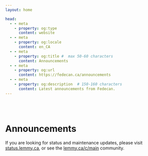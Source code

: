 ```yaml
---
layout: home

head:
  - - meta
    - property: og:type
      content: website
  - - meta
    - property: og:locale
      content: en_CA
  - - meta
    - property: og:title #  max 50-60 characters
      content: Announcements
  - - meta
    - property: og:url
      content: https://fedecan.ca/announcements
  - - meta
    - property: og:description  # 150-160 characters
      content: Latest announcements from Fedecan.
---
```


<br><br>

# Announcements

If you are looking for status and maintenance updates, please visit [status.lemmy.ca](https://status.lemmy.ca/), or see the [lemmy.ca/c/main](https://lemmy.ca/c/main) community.

<BlogPostList
    format="horizontal"
    excerptLines="2"
  />